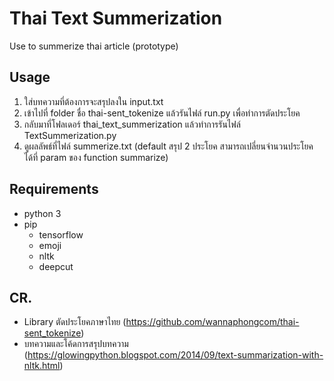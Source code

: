 # Thai Text Summerization
Use to summerize thai article (prototype)

## Usage
1. ใส่บทความที่ต้องการจะสรุปลงใน input.txt
2. เข้าไปที่ folder ชื่อ thai-sent_tokenize แล้วรันไฟล์ run.py เพื่อทำการตัดประโยค
3. กลับมาที่โฟลเดอร์ thai_text_summerization แล้วทำการรันไฟล์ TextSummerization.py
4. ดูผลลัพธ์ที่ไฟล์ summerize.txt (default สรุป 2 ประโยค สามารถเปลี่ยนจำนวนประโยคได้ที่ param ของ function summarize)

## Requirements
- python 3
- pip
	- tensorflow
	- emoji
	- nltk
	- deepcut

## CR.
- Library ตัดประโยคภาษาไทย (https://github.com/wannaphongcom/thai-sent_tokenize)
- บทความและโค้ดการสรุปบทความ (https://glowingpython.blogspot.com/2014/09/text-summarization-with-nltk.html)
